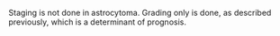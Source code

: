Staging is not done in astrocytoma. Grading only is done, as described previously, which is a determinant of prognosis.